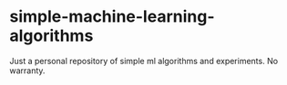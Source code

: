 # simple-machine-learning-algorithms
Just a personal repository of simple ml algorithms and experiments. No warranty.
